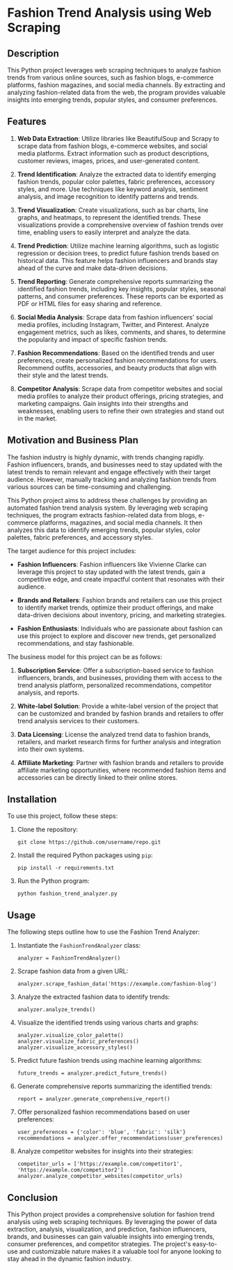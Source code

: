 # Fashion Trend Analysis using Web Scraping

## Description
This Python project leverages web scraping techniques to analyze fashion trends from various online sources, such as fashion blogs, e-commerce platforms, fashion magazines, and social media channels. By extracting and analyzing fashion-related data from the web, the program provides valuable insights into emerging trends, popular styles, and consumer preferences.

## Features

1. **Web Data Extraction**: Utilize libraries like BeautifulSoup and Scrapy to scrape data from fashion blogs, e-commerce websites, and social media platforms. Extract information such as product descriptions, customer reviews, images, prices, and user-generated content.

2. **Trend Identification**: Analyze the extracted data to identify emerging fashion trends, popular color palettes, fabric preferences, accessory styles, and more. Use techniques like keyword analysis, sentiment analysis, and image recognition to identify patterns and trends.

3. **Trend Visualization**: Create visualizations, such as bar charts, line graphs, and heatmaps, to represent the identified trends. These visualizations provide a comprehensive overview of fashion trends over time, enabling users to easily interpret and analyze the data.

4. **Trend Prediction**: Utilize machine learning algorithms, such as logistic regression or decision trees, to predict future fashion trends based on historical data. This feature helps fashion influencers and brands stay ahead of the curve and make data-driven decisions.

5. **Trend Reporting**: Generate comprehensive reports summarizing the identified fashion trends, including key insights, popular styles, seasonal patterns, and consumer preferences. These reports can be exported as PDF or HTML files for easy sharing and reference.

6. **Social Media Analysis**: Scrape data from fashion influencers' social media profiles, including Instagram, Twitter, and Pinterest. Analyze engagement metrics, such as likes, comments, and shares, to determine the popularity and impact of specific fashion trends.

7. **Fashion Recommendations**: Based on the identified trends and user preferences, create personalized fashion recommendations for users. Recommend outfits, accessories, and beauty products that align with their style and the latest trends.

8. **Competitor Analysis**: Scrape data from competitor websites and social media profiles to analyze their product offerings, pricing strategies, and marketing campaigns. Gain insights into their strengths and weaknesses, enabling users to refine their own strategies and stand out in the market.

## Motivation and Business Plan

The fashion industry is highly dynamic, with trends changing rapidly. Fashion influencers, brands, and businesses need to stay updated with the latest trends to remain relevant and engage effectively with their target audience. However, manually tracking and analyzing fashion trends from various sources can be time-consuming and challenging.

This Python project aims to address these challenges by providing an automated fashion trend analysis system. By leveraging web scraping techniques, the program extracts fashion-related data from blogs, e-commerce platforms, magazines, and social media channels. It then analyzes this data to identify emerging trends, popular styles, color palettes, fabric preferences, and accessory styles.

The target audience for this project includes:

- **Fashion Influencers**: Fashion influencers like Vivienne Clarke can leverage this project to stay updated with the latest trends, gain a competitive edge, and create impactful content that resonates with their audience.

- **Brands and Retailers**: Fashion brands and retailers can use this project to identify market trends, optimize their product offerings, and make data-driven decisions about inventory, pricing, and marketing strategies.

- **Fashion Enthusiasts**: Individuals who are passionate about fashion can use this project to explore and discover new trends, get personalized recommendations, and stay fashionable.

The business model for this project can be as follows:

1. **Subscription Service**: Offer a subscription-based service to fashion influencers, brands, and businesses, providing them with access to the trend analysis platform, personalized recommendations, competitor analysis, and reports.

2. **White-label Solution**: Provide a white-label version of the project that can be customized and branded by fashion brands and retailers to offer trend analysis services to their customers.

3. **Data Licensing**: License the analyzed trend data to fashion brands, retailers, and market research firms for further analysis and integration into their own systems.

4. **Affiliate Marketing**: Partner with fashion brands and retailers to provide affiliate marketing opportunities, where recommended fashion items and accessories can be directly linked to their online stores.

## Installation

To use this project, follow these steps:

1. Clone the repository:
   ```
   git clone https://github.com/username/repo.git
   ```

2. Install the required Python packages using `pip`:
   ```
   pip install -r requirements.txt
   ```

3. Run the Python program:
   ```
   python fashion_trend_analyzer.py
   ```

## Usage

The following steps outline how to use the Fashion Trend Analyzer:

1. Instantiate the `FashionTrendAnalyzer` class:
   ```
   analyzer = FashionTrendAnalyzer()
   ```

2. Scrape fashion data from a given URL:
   ```
   analyzer.scrape_fashion_data('https://example.com/fashion-blog')
   ```

3. Analyze the extracted fashion data to identify trends:
   ```
   analyzer.analyze_trends()
   ```

4. Visualize the identified trends using various charts and graphs:
   ```
   analyzer.visualize_color_palette()
   analyzer.visualize_fabric_preferences()
   analyzer.visualize_accessory_styles()
   ```

5. Predict future fashion trends using machine learning algorithms:
   ```
   future_trends = analyzer.predict_future_trends()
   ```

6. Generate comprehensive reports summarizing the identified trends:
   ```
   report = analyzer.generate_comprehensive_report()
   ```

7. Offer personalized fashion recommendations based on user preferences:
   ```
   user_preferences = {'color': 'blue', 'fabric': 'silk'}
   recommendations = analyzer.offer_recommendations(user_preferences)
   ```

8. Analyze competitor websites for insights into their strategies:
   ```
   competitor_urls = ['https://example.com/competitor1', 'https://example.com/competitor2']
   analyzer.analyze_competitor_websites(competitor_urls)
   ```

## Conclusion

This Python project provides a comprehensive solution for fashion trend analysis using web scraping techniques. By leveraging the power of data extraction, analysis, visualization, and prediction, fashion influencers, brands, and businesses can gain valuable insights into emerging trends, consumer preferences, and competitor strategies. The project's easy-to-use and customizable nature makes it a valuable tool for anyone looking to stay ahead in the dynamic fashion industry.